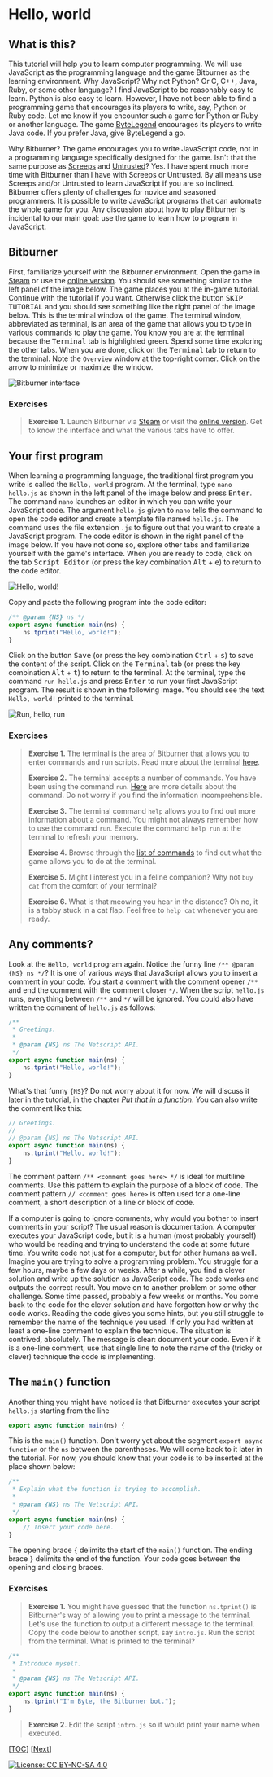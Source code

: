 # Hello, world

## What is this?

This tutorial will help you to learn computer programming. We will use
JavaScript as the programming language and the game Bitburner as the learning
environment. Why JavaScript? Why not Python? Or C, C++, Java, Ruby, or some
other language? I find JavaScript to be reasonably easy to learn. Python is also
easy to learn. However, I have not been able to find a programming game that
encourages its players to write, say, Python or Ruby code. Let me know if you
encounter such a game for Python or Ruby or another language. The game
[ByteLegend](https://github.com/ByteLegend/ByteLegend) encourages its players to
write Java code. If you prefer Java, give ByteLegend a go.

Why Bitburner? The game encourages you to write JavaScript code, not in a
programming language specifically designed for the game. Isn't that the same
purpose as [Screeps](https://store.steampowered.com/app/464350/Screeps_World/)
and [Untrusted](https://alexnisnevich.github.io/untrusted/)? Yes. I have spent
much more time with Bitburner than I have with Screeps or Untrusted. By all
means use Screeps and/or Untrusted to learn JavaScript if you are so inclined.
Bitburner offers plenty of challenges for novice and seasoned programmers. It is
possible to write JavaScript programs that can automate the whole game for you.
Any discussion about how to play Bitburner is incidental to our main goal: use
the game to learn how to program in JavaScript.

## Bitburner

First, familiarize yourself with the Bitburner environment. Open the game in
[Steam](https://store.steampowered.com/app/1812820/Bitburner/) or use the
[online version](https://danielyxie.github.io/bitburner/). You should see
something similar to the left panel of the image below. The game places you at
the in-game tutorial. Continue with the tutorial if you want. Otherwise click
the button <kbd>SKIP TUTORIAL</kbd> and you should see something like the right
panel of the image below. This is the terminal window of the game. The terminal
window, abbreviated as terminal, is an area of the game that allows you to type
in various commands to play the game. You know you are at the terminal because
the <kbd>Terminal</kbd> tab is highlighted green. Spend some time exploring the
other tabs. When you are done, click on the <kbd>Terminal</kbd> tab to return to
the terminal. Note the `Overview` window at the top-right corner. Click on the
arrow to minimize or maximize the window.

![Bitburner interface](../image/hello/interface.png "Bitburner interface")

### Exercises

> **Exercise 1.** Launch Bitburner via
> [Steam](https://store.steampowered.com/app/1812820/Bitburner/) or visit the
> [online version](https://danielyxie.github.io/bitburner/). Get to know the
> interface and what the various tabs have to offer.

## Your first program

When learning a programming language, the traditional first program you write is
called the `Hello, world` program. At the terminal, type `nano hello.js` as
shown in the left panel of the image below and press <kbd>Enter</kbd>. The
command `nano` launches an editor in which you can write your JavaScript code.
The argument `hello.js` given to `nano` tells the command to open the code
editor and create a template file named `hello.js`. The command uses the file
extension `.js` to figure out that you want to create a JavaScript program. The
code editor is shown in the right panel of the image below. If you have not done
so, explore other tabs and familiarize yourself with the game's interface. When
you are ready to code, click on the tab <kbd>Script Editor</kbd> (or press the
key combination <kbd>Alt</kbd> + <kbd>e</kbd>) to return to the code editor.

![Hello, world!](../image/hello/hello.png "Hello, world!")

Copy and paste the following program into the code editor:

```js
/** @param {NS} ns */
export async function main(ns) {
    ns.tprint("Hello, world!");
}
```

Click on the button <kbd>Save</kbd> (or press the key combination
<kbd>Ctrl</kbd> + <kbd>s</kbd>) to save the content of the script. Click on the
<kbd>Terminal</kbd> tab (or press the key combination <kbd>Alt</kbd> +
<kbd>t</kbd>) to return to the terminal. At the terminal, type the command
`run hello.js` and press <kbd>Enter</kbd> to run your first JavaScript program.
The result is shown in the following image. You should see the text
`Hello, world!` printed to the terminal.

![Run, hello, run](../image/hello/run-hello.png "Run, hello, run")

### Exercises

> **Exercise 1.** The terminal is the area of Bitburner that allows you to enter
> commands and run scripts. Read more about the terminal
> [here](https://bitburner-official.readthedocs.io/en/latest/basicgameplay/terminal.html).
>
> **Exercise 2.** The terminal accepts a number of commands. You have been using
> the command `run`.
> [Here](https://bitburner-official.readthedocs.io/en/latest/basicgameplay/terminal.html#run)
> are more details about the command. Do not worry if you find the information
> incomprehensible.
>
> **Exercise 3.** The terminal command `help` allows you to find out more
> information about a command. You might not always remember how to use the
> command `run`. Execute the command `help run` at the terminal to refresh your
> memory.
>
> **Exercise 4.** Browse through the
> [list of commands](https://bitburner-official.readthedocs.io/en/latest/basicgameplay/terminal.html#commands)
> to find out what the game allows you to do at the terminal.
>
> **Exercise 5.** Might I interest you in a feline companion? Why not `buy cat`
> from the comfort of your terminal?
>
> **Exercise 6.** What is that meowing you hear in the distance? Oh no, it is a
> tabby stuck in a cat flap. Feel free to `help cat` whenever you are ready.

## Any comments?

Look at the `Hello, world` program again. Notice the funny line
`/** @param {NS} ns */`? It is one of various ways that JavaScript allows you to
insert a comment in your code. You start a comment with the comment opener `/**`
and end the comment with the comment closer `*/`. When the script `hello.js`
runs, everything between `/**` and `*/` will be ignored. You could also have
written the comment of `hello.js` as follows:

```js
/**
 * Greetings.
 *
 * @param {NS} ns The Netscript API.
 */
export async function main(ns) {
    ns.tprint("Hello, world!");
}
```

What's that funny `{NS}`? Do not worry about it for now. We will discuss it
later in the tutorial, in the chapter
[_Put that in a function_](function.md#not-my-type). You can also write the
comment like this:

```js
// Greetings.
//
// @param {NS} ns The Netscript API.
export async function main(ns) {
    ns.tprint("Hello, world!");
}
```

The comment pattern `/** <comment goes here> */` is ideal for multiline
comments. Use this pattern to explain the purpose of a block of code. The
comment pattern `// <comment goes here>` is often used for a one-line comment, a
short description of a line or block of code.

If a computer is going to ignore comments, why would you bother to insert
comments in your script? The usual reason is documentation. A computer executes
your JavaScript code, but it is a human (most probably yourself) who would be
reading and trying to understand the code at some future time. You write code
not just for a computer, but for other humans as well. Imagine you are trying to
solve a programming problem. You struggle for a few hours, maybe a few days or
weeks. After a while, you find a clever solution and write up the solution as
JavaScript code. The code works and outputs the correct result. You move on to
another problem or some other challenge. Some time passed, probably a few weeks
or months. You come back to the code for the clever solution and have forgotten
how or why the code works. Reading the code gives you some hints, but you still
struggle to remember the name of the technique you used. If only you had written
at least a one-line comment to explain the technique. The situation is
contrived, absolutely. The message is clear: document your code. Even if it is a
one-line comment, use that single line to note the name of the (tricky or
clever) technique the code is implementing.

## The `main()` function

Another thing you might have noticed is that Bitburner executes your script
`hello.js` starting from the line

```js
export async function main(ns) {
```

This is the `main()` function. Don't worry yet about the segment
`export async function` or the `ns` between the parentheses. We will come back
to it later in the tutorial. For now, you should know that your code is to be
inserted at the place shown below:

```js
/**
 * Explain what the function is trying to accomplish.
 *
 * @param {NS} ns The Netscript API.
 */
export async function main(ns) {
    // Insert your code here.
}
```

The opening brace `{` delimits the start of the `main()` function. The ending
brace `}` delimits the end of the function. Your code goes between the opening
and closing braces.

### Exercises

> **Exercise 1.** You might have guessed that the function `ns.tprint()` is
> Bitburner's way of allowing you to print a message to the terminal. Let's use
> the function to output a different message to the terminal. Copy the code
> below to another script, say `intro.js`. Run the script from the terminal.
> What is printed to the terminal?

```js
/**
 * Introduce myself.
 *
 * @param {NS} ns The Netscript API.
 */
export async function main(ns) {
    ns.tprint("I'm Byte, the Bitburner bot.");
}
```

> **Exercise 2.** Edit the script `intro.js` so it would print your name when
> executed.

[[TOC](../README.md "Table of Contents")] [[Next](data.md "Data, darta, dayta")]

[![License: CC BY-NC-SA 4.0](https://img.shields.io/badge/License-CC%20BY--NC--SA%204.0-blue.svg)](http://creativecommons.org/licenses/by-nc-sa/4.0/)
